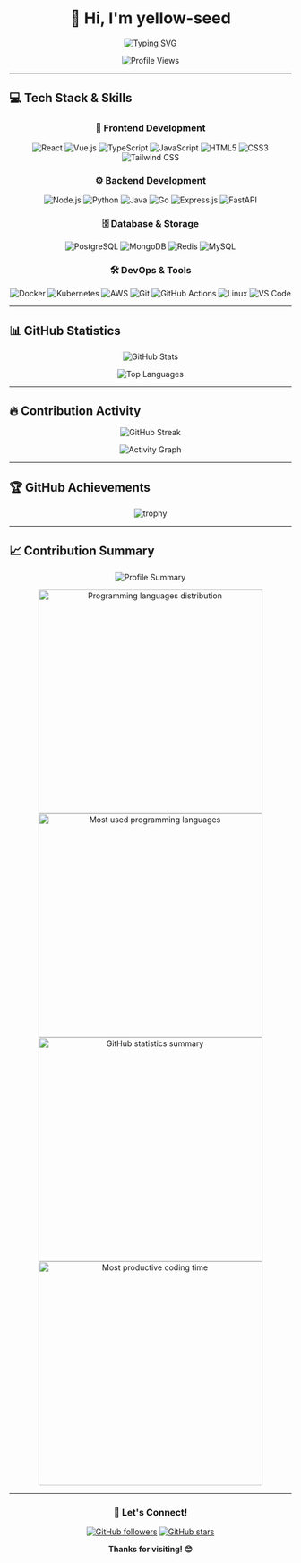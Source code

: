 <div align="center">

# 👋 Hi, I'm yellow-seed

[![Typing SVG](https://readme-typing-svg.demolab.com?font=Fira+Code&size=24&pause=1000&color=F7B93E&center=true&vCenter=true&width=435&lines=Software+Developer;Open+Source+Enthusiast;Always+Learning)](https://git.io/typing-svg)

![Profile Views](https://komarev.com/ghpvc/?username=yellow-seed&color=brightgreen&style=flat-square)

</div>

---

## 💻 Tech Stack & Skills

<div align="center">

### 🎨 Frontend Development

![React](https://img.shields.io/badge/React-20232A?style=for-the-badge&logo=react&logoColor=61DAFB)
![Vue.js](https://img.shields.io/badge/Vue.js-35495E?style=for-the-badge&logo=vue.js&logoColor=4FC08D)
![TypeScript](https://img.shields.io/badge/TypeScript-007ACC?style=for-the-badge&logo=typescript&logoColor=white)
![JavaScript](https://img.shields.io/badge/JavaScript-F7DF1E?style=for-the-badge&logo=javascript&logoColor=black)
![HTML5](https://img.shields.io/badge/HTML5-E34F26?style=for-the-badge&logo=html5&logoColor=white)
![CSS3](https://img.shields.io/badge/CSS3-1572B6?style=for-the-badge&logo=css3&logoColor=white)
![Tailwind CSS](https://img.shields.io/badge/Tailwind_CSS-38B2AC?style=for-the-badge&logo=tailwind-css&logoColor=white)

### ⚙️ Backend Development

![Node.js](https://img.shields.io/badge/Node.js-43853D?style=for-the-badge&logo=node.js&logoColor=white)
![Python](https://img.shields.io/badge/Python-3776AB?style=for-the-badge&logo=python&logoColor=white)
![Java](https://img.shields.io/badge/Java-ED8B00?style=for-the-badge&logo=openjdk&logoColor=white)
![Go](https://img.shields.io/badge/Go-00ADD8?style=for-the-badge&logo=go&logoColor=white)
![Express.js](https://img.shields.io/badge/Express.js-404D59?style=for-the-badge&logo=express&logoColor=white)
![FastAPI](https://img.shields.io/badge/FastAPI-009688?style=for-the-badge&logo=fastapi&logoColor=white)

### 🗄️ Database & Storage

![PostgreSQL](https://img.shields.io/badge/PostgreSQL-316192?style=for-the-badge&logo=postgresql&logoColor=white)
![MongoDB](https://img.shields.io/badge/MongoDB-4EA94B?style=for-the-badge&logo=mongodb&logoColor=white)
![Redis](https://img.shields.io/badge/Redis-DC382D?style=for-the-badge&logo=redis&logoColor=white)
![MySQL](https://img.shields.io/badge/MySQL-00000F?style=for-the-badge&logo=mysql&logoColor=white)

### 🛠️ DevOps & Tools

![Docker](https://img.shields.io/badge/Docker-2496ED?style=for-the-badge&logo=docker&logoColor=white)
![Kubernetes](https://img.shields.io/badge/Kubernetes-326CE5?style=for-the-badge&logo=kubernetes&logoColor=white)
![AWS](https://img.shields.io/badge/Amazon_AWS-232F3E?style=for-the-badge&logo=amazon-aws&logoColor=white)
![Git](https://img.shields.io/badge/Git-F05032?style=for-the-badge&logo=git&logoColor=white)
![GitHub Actions](https://img.shields.io/badge/GitHub_Actions-2088FF?style=for-the-badge&logo=github-actions&logoColor=white)
![Linux](https://img.shields.io/badge/Linux-FCC624?style=for-the-badge&logo=linux&logoColor=black)
![VS Code](https://img.shields.io/badge/VS_Code-007ACC?style=for-the-badge&logo=visual-studio-code&logoColor=white)

</div>

---

## 📊 GitHub Statistics

<div align="center">
  
  ![GitHub Stats](https://github-readme-stats.vercel.app/api?username=yellow-seed&show_icons=true&theme=radical&hide_border=true&count_private=true&include_all_commits=true)
  
  ![Top Languages](https://github-readme-stats.vercel.app/api/top-langs/?username=yellow-seed&layout=compact&theme=radical&hide_border=true&langs_count=8)

</div>

---

## 🔥 Contribution Activity

<div align="center">

  ![GitHub Streak](https://github-readme-streak-stats.herokuapp.com/?user=yellow-seed&theme=radical&hide_border=true)
  
  ![Activity Graph](https://github-readme-activity-graph.vercel.app/graph?username=yellow-seed&theme=react-dark&hide_border=true&area=true)

</div>

---

## 🏆 GitHub Achievements

<div align="center">

  ![trophy](https://github-profile-trophy.vercel.app/?username=yellow-seed&theme=radical&margin-w=15&margin-h=15)

</div>

---

## 📈 Contribution Summary

<div align="center">

  ![Profile Summary](https://github-profile-summary-cards.vercel.app/api/cards/profile-details?username=yellow-seed&theme=radical)
  
  <img src="https://github-profile-summary-cards.vercel.app/api/cards/repos-per-language?username=yellow-seed&theme=radical" alt="Programming languages distribution" width="400">
  <img src="https://github-profile-summary-cards.vercel.app/api/cards/most-commit-language?username=yellow-seed&theme=radical" alt="Most used programming languages" width="400">
  
  <img src="https://github-profile-summary-cards.vercel.app/api/cards/stats?username=yellow-seed&theme=radical" alt="GitHub statistics summary" width="400">
  <img src="https://github-profile-summary-cards.vercel.app/api/cards/productive-time?username=yellow-seed&theme=radical" alt="Most productive coding time" width="400">

</div>

---

<div align="center">

### 💬 Let's Connect!

[![GitHub followers](https://img.shields.io/github/followers/yellow-seed?style=social)](https://github.com/yellow-seed)
[![GitHub stars](https://img.shields.io/github/stars/yellow-seed?style=social)](https://github.com/yellow-seed)

**Thanks for visiting! 😊**

</div>
